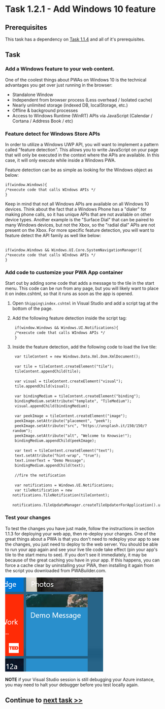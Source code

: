 # Task 1.2.1 - Add Windows 10 feature

## Prerequisites 

This task has a dependency on [Task 1.1.4](114_Test_App.md) and all of it's prerequisites.

## Task 

### Add a Windows feature to your web content.

 One of the coolest things about PWAs on Windows 10 is the technical advantages you get over just running in the browser:

- Standalone Window
- Independent from browser process (Less overhead / Isolated cache)
- Nearly unlimited storage (indexed DB, localStorage, etc.)
- Offline & background processes
- Access to Windows Runtime (WinRT) APIs via JavaScript (Calendar / Cortana / Address Book / etc)

### Feature detect for Windows Store APIs

In order to utilize a Windows UWP API, you will want to implement a pattern called "feature detection".  This allows you to write JavaScript on your page that will only be executed in the context where the APIs are available.  In this case, it will only execute while inside a Windows PWA.
  
Feature detection can be as simple as looking for the Windows object as below:

```
if(window.Windows){
/*execute code that calls WIndows APIs */
}

```

Keep in mind that not all Windows APIs are available on all Windows 10 devices.  Think about the fact that a Windows Phone has a "dialer" for making phone calls, so it has unique APIs that are not available on other device types.  Another example is the "Surface Dial" that can be paired to many Windows devices, but not the Xbox, so the "radial dial" APIs are not present on the Xbox.  For more specific feature detection, you will want to feature detect the API family as well like below:

```

if(window.Windows && Windows.UI.Core.SystemNavigationManager){
/*execute code that calls WIndows APIs */
}

```

### Add code to customize your PWA App container

Start out by adding some code that adds a message to the tile in the start menu.  This code can be run from any page, but you will likely want to place it on index.cshtml, so that it runs as soon as the app is opened. 

1. Open `Shipping\index.cshtml` in Visual Studio and add a script tag at the bottom of the page.

2. Add the following feature detection inside the script tag:

        if(window.Windows && Windows.UI.Notifications){
        /*execute code that calls WIndows APIs */
        }

3. Inside the feature detection, add the following code to load the live tile:

        var tileContent = new Windows.Data.Xml.Dom.XmlDocument();
         
        var tile = tileContent.createElement("tile");
        tileContent.appendChild(tile);
         
        var visual = tileContent.createElement("visual");
        tile.appendChild(visual);
         
        var bindingMedium = tileContent.createElement("binding");
        bindingMedium.setAttribute("template", "TileMedium");
        visual.appendChild(bindingMedium);
         
        var peekImage = tileContent.createElement("image");
        peekImage.setAttribute("placement", "peek");
        peekImage.setAttribute("src", "https://unsplash.it/150/150/?random");
        peekImage.setAttribute("alt", "Welcome to Knowsie!");
        bindingMedium.appendChild(peekImage);
         
        var text = tileContent.createElement("text");
        text.setAttribute("hint-wrap", "true");
        text.innerText = "Demo Message";
        bindingMedium.appendChild(text);

        //fire the notification

        var notifications = Windows.UI.Notifications;
        var tileNotification = new notifications.TileNotification(tileContent);
        notifications.TileUpdateManager.createTileUpdaterForApplication().update(tileNotification);

### Test your changes

To test the changes you have just made, follow the instructions in section 1.1.3 for deploying your web app, then re-deploy your changes.  One of the great things about a PWA is that you don't need to redeploy your app to see the changes, you just need to deploy to the web server.  You should be able to run your app again and see your live tile code take effect (pin your app's tile to the start menu to see).  If you don't see it immediately, it may be because of the great caching you have in your app. If this happens, you can force a cache clear by uninstalling your PWA, then installing it again from the script you downloaded from PWABuilder.com.

![see live tile](images/livetile.png)

**NOTE** if your Visual Studio session is still debugging your Azure instance, you may need to halt your debugger before you test locally again.

## Continue to [next task >> ](122_BONUS-RenoFeatures.md)












